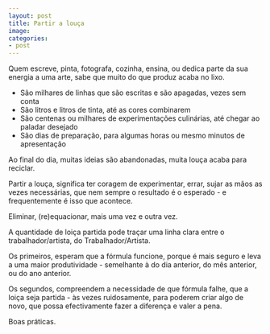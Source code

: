 ```yaml
---
layout: post
title: Partir a louça 
image:
categories:
- post
---
```

Quem escreve, pinta, fotografa, cozinha, ensina, ou dedica parte da sua energia a uma arte, sabe que muito do que produz acaba no lixo. 

+ São milhares de linhas que são escritas e são apagadas, vezes sem conta
+ São litros e litros de tinta, até as cores combinarem
+ São centenas ou milhares de experimentações culinárias, até chegar ao paladar desejado
+ São dias de preparação, para algumas horas ou mesmo minutos de apresentação

Ao final do dia, muitas ideias são abandonadas, muita louça acaba para reciclar. 

Partir a louça, significa ter coragem de experimentar, errar, sujar as mãos as vezes necessárias, que nem sempre o resultado é o esperado - e frequentemente é isso que acontece. 

Eliminar, (re)equacionar, mais uma vez e outra vez. 

A quantidade de loiça partida pode traçar uma linha clara entre o trabalhador/artista, do Trabalhador/Artista.

Os primeiros, esperam que a fórmula funcione, porque é mais seguro e leva a uma maior produtividade - semelhante à do dia anterior, do mês anterior, ou do ano anterior. 

Os segundos, compreendem a necessidade de que fórmula falhe, que a loiça seja partida - às vezes ruidosamente, para poderem criar algo de novo, que possa efectivamente fazer a diferença e valer a pena. 

Boas práticas. 